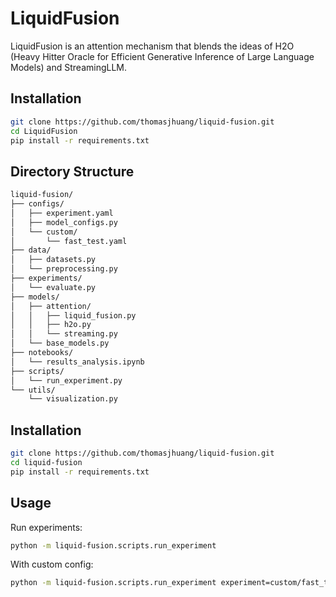 # LiquidFusion

LiquidFusion is an attention mechanism that blends the ideas of H2O (Heavy Hitter Oracle for Efficient Generative Inference of Large Language Models) and 
StreamingLLM. 

## Installation

```bash
git clone https://github.com/thomasjhuang/liquid-fusion.git
cd LiquidFusion
pip install -r requirements.txt
```

## Directory Structure

```bash
liquid-fusion/
├── configs/
│   ├── experiment.yaml
│   ├── model_configs.py
│   └── custom/
│       └── fast_test.yaml
├── data/
│   ├── datasets.py
│   └── preprocessing.py
├── experiments/
│   └── evaluate.py
├── models/
│   ├── attention/
│   │   ├── liquid_fusion.py
│   │   ├── h2o.py
│   │   └── streaming.py
│   └── base_models.py
├── notebooks/
│   └── results_analysis.ipynb
├── scripts/
│   └── run_experiment.py
└── utils/
    └── visualization.py
```

## Installation

```bash
git clone https://github.com/thomasjhuang/liquid-fusion.git
cd liquid-fusion
pip install -r requirements.txt
```

## Usage
Run experiments:
```bash
python -m liquid-fusion.scripts.run_experiment
```

With custom config:
```bash
python -m liquid-fusion.scripts.run_experiment experiment=custom/fast_test
```
